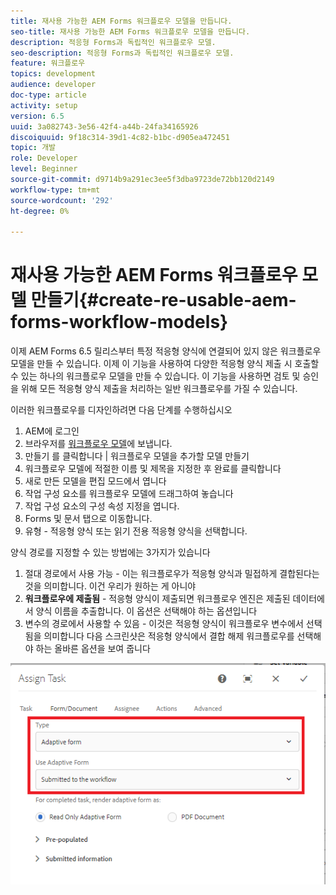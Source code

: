 ```yaml
---
title: 재사용 가능한 AEM Forms 워크플로우 모델을 만듭니다.
seo-title: 재사용 가능한 AEM Forms 워크플로우 모델을 만듭니다.
description: 적응형 Forms과 독립적인 워크플로우 모델.
seo-description: 적응형 Forms과 독립적인 워크플로우 모델.
feature: 워크플로우
topics: development
audience: developer
doc-type: article
activity: setup
version: 6.5
uuid: 3a082743-3e56-42f4-a44b-24fa34165926
discoiquuid: 9f18c314-39d1-4c82-b1bc-d905ea472451
topic: 개발
role: Developer
level: Beginner
source-git-commit: d9714b9a291ec3ee5f3dba9723de72bb120d2149
workflow-type: tm+mt
source-wordcount: '292'
ht-degree: 0%

---
```



# 재사용 가능한 AEM Forms 워크플로우 모델 만들기{#create-re-usable-aem-forms-workflow-models}

이제 AEM Forms 6.5 릴리스부터 특정 적응형 양식에 연결되어 있지 않은 워크플로우 모델을 만들 수 있습니다. 이제 이 기능을 사용하여 다양한 적응형 양식 제출 시 호출할 수 있는 하나의 워크플로우 모델을 만들 수 있습니다. 이 기능을 사용하면 검토 및 승인을 위해 모든 적응형 양식 제출을 처리하는 일반 워크플로우를 가질 수 있습니다.

이러한 워크플로우를 디자인하려면 다음 단계를 수행하십시오

1. AEM에 로그인
1. 브라우저를 [워크플로우 모델](http://localhost:4502/libs/cq/workflow/admin/console/content/models.html)에 보냅니다.
1. 만들기 를 클릭합니다 | 워크플로우 모델을 추가할 모델 만들기
1. 워크플로우 모델에 적절한 이름 및 제목을 지정한 후 완료를 클릭합니다
1. 새로 만든 모델을 편집 모드에서 엽니다
1. 작업 구성 요소를 워크플로우 모델에 드래그하여 놓습니다
1. 작업 구성 요소의 구성 속성 지정을 엽니다.
1. Forms 및 문서 탭으로 이동합니다.
1. 유형 - 적응형 양식 또는 읽기 전용 적응형 양식을 선택합니다.

양식 경로를 지정할 수 있는 방법에는 3가지가 있습니다

1. 절대 경로에서 사용 가능 - 이는 워크플로우가 적응형 양식과 밀접하게 결합된다는 것을 의미합니다. 이건 우리가 원하는 게 아니야
1. **워크플로우에 제출됨**  - 적응형 양식이 제출되면 워크플로우 엔진은 제출된 데이터에서 양식 이름을 추출합니다. 이 옵션은 선택해야 하는 옵션입니다
1. 변수의 경로에서 사용할 수 있음 - 이것은 적응형 양식이 워크플로우 변수에서 선택됨을 의미합니다
다음 스크린샷은 적응형 양식에서 결합 해제 워크플로우를 선택해야 하는 올바른 옵션을 보여 줍니다

![workflowmodel](assets/workflomodel.PNG)